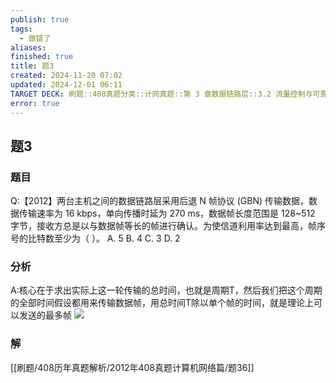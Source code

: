 ```yaml
---
publish: true
tags:
  - 做错了
aliases: 
finished: true
title: 题3
created: 2024-11-20 07:02
updated: 2024-12-01 06:11
TARGET DECK: 刷题::408真题分类::计网真题::第 3 章数据链路层::3.2 流量控制与可靠传输机制::题3
error: true
---
```

## 题3
### 题目
Q:【2012】两台主机之间的数据链路层采用后退 N 帧协议 (GBN) 传输数据，数据传输速率为 16 kbps，单向传播时延为 270 ms，数据帧长度范围是 128~512 字节，接收方总是以与数据帧等长的帧进行确认。为使信道利用率达到最高，帧序号的比特数至少为（ ）。
A. 5
B. 4
C. 3
D. 2
### 分析
A:核心在于求出实际上这一轮传输的总时间，也就是周期T，然后我们把这个周期的全部时间假设都用来传输数据帧，用总时间T除以单个帧的时间，就是理论上可以发送的最多帧
![](https://img.hwenyi.live/202412011432019.webp)
### 解
[[刷题/408历年真题解析/2012年408真题计算机网络篇/题36]]